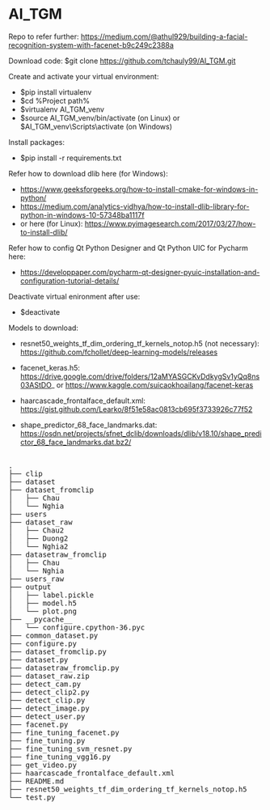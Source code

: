 # AI_TGM
Repo to refer further: https://medium.com/@athul929/building-a-facial-recognition-system-with-facenet-b9c249c2388a

Download code: $git clone https://github.com/tchauly99/AI_TGM.git

Create and activate your virtual environment:
 * $pip install virtualenv
 * $cd %Project path%
 * $virtualenv AI_TGM_venv
 * $source AI_TGM_venv/bin/activate (on Linux) or $AI_TGM_venv\Scripts\activate (on Windows)
		
Install packages: 
 * $pip install -r requirements.txt

Refer how to download dlib here (for Windows):
 * https://www.geeksforgeeks.org/how-to-install-cmake-for-windows-in-python/
 * https://medium.com/analytics-vidhya/how-to-install-dlib-library-for-python-in-windows-10-57348ba1117f
 * or here (for Linux): https://www.pyimagesearch.com/2017/03/27/how-to-install-dlib/

Refer how to config Qt Python Designer and Qt Python UIC for Pycharm here:
 * https://developpaper.com/pycharm-qt-designer-pyuic-installation-and-configuration-tutorial-details/

Deactivate virtual enironment after use:
 * $deactivate
	
Models to download:

 * resnet50_weights_tf_dim_ordering_tf_kernels_notop.h5 (not necessary): https://github.com/fchollet/deep-learning-models/releases

 * facenet_keras.h5: https://drive.google.com/drive/folders/12aMYASGCKvDdkygSv1yQq8ns03AStDO_ or https://www.kaggle.com/suicaokhoailang/facenet-keras

 * haarcascade_frontalface_default.xml: https://gist.github.com/Learko/8f51e58ac0813cb695f3733926c77f52
 
 * shape_predictor_68_face_landmarks.dat: https://osdn.net/projects/sfnet_dclib/downloads/dlib/v18.10/shape_predictor_68_face_landmarks.dat.bz2/
          
<pre>         
.
├── clip
├── dataset
├── dataset_fromclip
│   ├── Chau
│   └── Nghia
├── users
├── dataset_raw
│   ├── Chau2
│   ├── Duong2
│   └── Nghia2
├── datasetraw_fromclip
│   ├── Chau
│   └── Nghia
├── users_raw
├── output
│   ├── label.pickle
│   ├── model.h5
│   └── plot.png
├── __pycache__
│   └── configure.cpython-36.pyc
├── common_dataset.py
├── configure.py
├── dataset_fromclip.py
├── dataset.py
├── datasetraw_fromclip.py
├── dataset_raw.zip
├── detect_cam.py
├── detect_clip2.py
├── detect_clip.py
├── detect_image.py
├── detect_user.py
├── facenet.py
├── fine_tuning_facenet.py
├── fine_tuning.py
├── fine_tuning_svm_resnet.py
├── fine_tuning_vgg16.py
├── get_video.py
├── haarcascade_frontalface_default.xml
├── README.md
├── resnet50_weights_tf_dim_ordering_tf_kernels_notop.h5
└── test.py
</pre>
